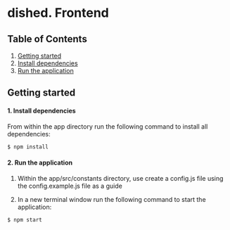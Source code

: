 # dished. Frontend


## Table of Contents

1. [Getting started](#Getting-Started)
  1. [Install dependencies](#Install-Dependencies)
  2. [Run the application](#Run-Application)


## Getting started

#### 1. Install dependencies

  From within the app directory run the following command to install all dependencies:

  ```sh
  $ npm install
  ```

#### 2. Run the application

  1. Within the app/src/constants directory, use create a config.js file using the config.example.js file as a guide

  2. In a new terminal window run the following command to start the application:

  ```sh
  $ npm start
  ```
